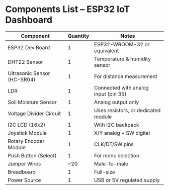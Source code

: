 # Components List – ESP32 IoT Dashboard

| Component                | Quantity | Notes                                |
|--------------------------|----------|--------------------------------------|
| ESP32 Dev Board          | 1        | ESP32-WROOM-32 or equivalent         |
| DHT22 Sensor             | 1        | Temperature & humidity sensor        |
| Ultrasonic Sensor (HC-SR04) | 1     | For distance measurement             |
| LDR                      | 1        | Connected with analog input (pin 35)|
| Soil Moisture Sensor     | 1        | Analog output only                   |
| Voltage Divider Circuit  | 1        | Uses resistors, or dedicated module  |
| I2C LCD (16x2)           | 1        | With I2C backpack                    |
| Joystick Module          | 1        | X/Y analog + SW digital              |
| Rotary Encoder Module    | 1        | CLK/DT/SW pins                       |
| Push Button (Select)     | 1        | For menu selection                   |
| Jumper Wires             | ~20      | Male-to-male                         |
| Breadboard               | 1        | Full-size                            |
| Power Source             | 1        | USB or 5V regulated supply           |
